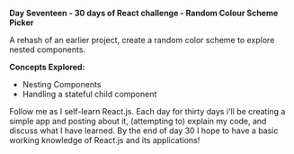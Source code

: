 **Day Seventeen - 30 days of React challenge - Random Colour Scheme Picker**

A rehash of an earlier project, create a random color scheme to explore nested components. 

**Concepts Explored:**
- Nesting Components
- Handling a stateful child component

Follow me as I self-learn React.js. Each day for thirty days i'll be creating a simple app and posting about it, (attempting to) explain my code, and discuss what I have learned. By the end of day 30 I hope to have a basic working knowledge of React.js and its applications!
